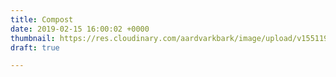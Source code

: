 ```yaml
---
title: Compost
date: 2019-02-15 16:00:02 +0000
thumbnail: https://res.cloudinary.com/aardvarkbark/image/upload/v1551198026/products-fine-dark-bark.jpg
draft: true

---
```


